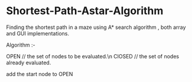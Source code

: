 # Shortest-Path-Astar-Algorithm

Finding the shortest path in a maze using A* search algorithm , both array and GUI implementations. 

Algorithm :- 

OPEN // the set of nodes to be evaluated.\n
ClOSED // the set of nodes already evaluated.

add the start node to OPEN


